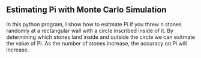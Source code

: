 ## Estimating Pi with Monte Carlo Simulation

In this python program, I show how to esitmate Pi if you threw n stones randomly at a rectangular wall with a circle inscribed inside of it. By determining which stones land inside
and outside the circle we can esitmate the value of Pi. As the number of stones increase, the accuracy on Pi will increase.
